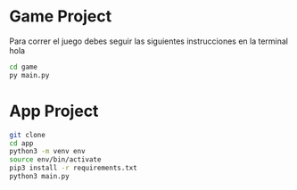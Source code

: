 # Game Project

Para correr el juego debes seguir las siguientes instrucciones en la terminal hola

```sh
cd game
py main.py
```

# App Project
```sh
git clone
cd app
python3 -m venv env
source env/bin/activate
pip3 install -r requirements.txt
python3 main.py